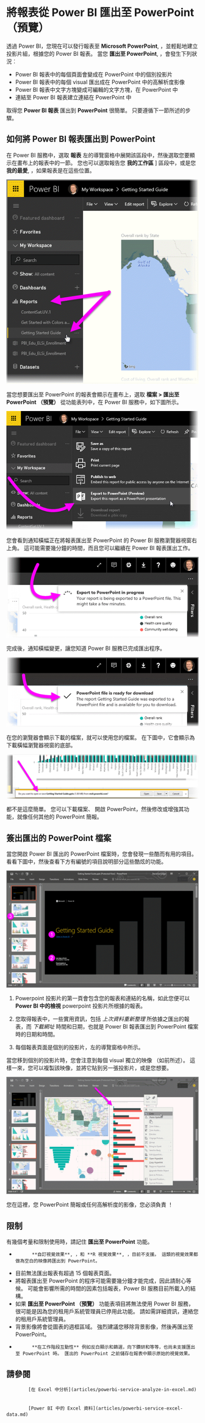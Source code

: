 <properties
   pageTitle="將報表從 Power BI 匯出至 PowerPoint （預覽）"
   description="了解如何將 Power BI 報表匯出至 PowerPoint。"
   services="powerbi"
   documentationCenter=""
   authors="davidiseminger"
   manager="mblythe"
   backup=""
   editor=""
   tags=""
   qualityFocus="complete"
   qualityDate=""/>

<tags
   ms.service="powerbi"
   ms.devlang="NA"
   ms.topic="article"
   ms.tgt_pltfrm="NA"
   ms.workload="powerbi"
   ms.date="10/04/2016"
   ms.author="davidi"/>

# <a name="export-reports-from-power-bi-to-powerpoint-(preview)"></a>將報表從 Power BI 匯出至 PowerPoint （預覽）

透過 Power BI，您現在可以發行報表至 **Microsoft PowerPoint**, ，並輕鬆地建立投影片組，根據您的 Power BI 報表。 當您 **匯出至 PowerPoint**, ，會發生下列狀況︰

-   Power BI 報表中的每個頁面會變成在 PowerPoint 中的個別投影片
-   Power BI 報表中的每個 visual 匯出成在 PowerPoint 中的高解析度影像
-   Power BI 報表中文字方塊變成可編輯的文字方塊，在 PowerPoint 中
-   連結至 Power BI 報表建立連結在 PowerPoint 中

取得您 **Power BI 報表** 匯出到 **PowerPoint** 很簡單。 只要遵循下一節所述的步驟。

## <a name="how-to-export-your-power-bi-report-to-powerpoint"></a>如何將 Power BI 報表匯出到 PowerPoint

在 Power BI 服務中，選取 **報表** 左的導覽窗格中展開該區段中，然後選取您要顯示在畫布上的報表中的一節。 您也可以選取報告您 **我的工作區** ] 區段中，或是您 **我的最愛**, ，如果報表是在這些位置。

![](media/powerbi-service-publish-to-powerpoint/powerbi_to_powerpoint_0.png)

當您想要匯出至 PowerPoint 的報表會顯示在畫布上，選取 **檔案 > 匯出至 PowerPoint （預覽）** 從功能表列中，在 Power BI 服務中，如下圖所示。

![](media/powerbi-service-publish-to-powerpoint/powerbi_to_powerpoint_1.png)

您會看到通知橫幅正在將報表匯出至 PowerPoint 的 Power BI 服務瀏覽器視窗右上角。 這可能需要幾分鐘的時間，而且您可以繼續在 Power BI 報表匯出工作。

![](media/powerbi-service-publish-to-powerpoint/powerbi_to_powerpoint_2.png)

完成後，通知橫幅變更，讓您知道 Power BI 服務已完成匯出程序。

![](media/powerbi-service-publish-to-powerpoint/powerbi_to_powerpoint_3.png)

在您的瀏覽器會顯示下載的檔案，就可以使用您的檔案。 在下圖中，它會顯示為下載橫幅瀏覽器視窗的底部。

![](media/powerbi-service-publish-to-powerpoint/powerbi_to_powerpoint_4.png)

都不是這麼簡單。 您可以下載檔案、 開啟 PowerPoint，然後修改或增強其功能，就像任何其他的 PowerPoint 簡報。

## <a name="checking-out-your-exported-powerpoint-file"></a>簽出匯出的 PowerPoint 檔案

當您開啟 Power BI 匯出的 PowerPoint 檔案時，您會發現一些酷而有用的項目。 看看下圖中，然後查看下方有編號的項目說明部分這些酷炫的功能。

![](media/powerbi-service-publish-to-powerpoint/powerbi_to_powerpoint_5.png)

1.  Powerpoint 投影片的第一頁會包含您的報表和連結的名稱，如此您便可以 **Power BI 中的檢視** powerpoint 投影片所根據的報表。

2.  您取得報表中，一些實用資訊，包括 *上次資料重新整理* 所依據之匯出的報表，而 *下載網址* 時間和日期，也就是 Power BI 報表匯出到 PowerPoint 檔案時的日期和時間。

3.  每個報表頁面是個別的投影片，左的導覽窗格中所示。

當您移到個別的投影片時，您會注意到每個 visual 獨立的映像 （如前所述）。 這樣一來，您可以複製該映像，並將它貼到另一張投影片，或是您想要。

![](media/powerbi-service-publish-to-powerpoint/powerbi_to_powerpoint_6.png)

您在這裡，您 PowerPoint 簡報或任何高解析度的影像，您必須負責 ！

## <a name="limitations"></a>限制
有幾個考量和限制使用時，請記住 **匯出至 PowerPoint** 功能。

-   
            **自訂視覺效果**, ，和 **R 視覺效果**, ，目前不支援。 這類的視覺效果都做為空白的映像將匯出到 PowerPoint。
-   目前無法匯出報表有超過 15 個報表頁面。
-   將報表匯出至 PowerPoint 的程序可能需要幾分鐘才能完成，因此請耐心等候。 可能會影響所需的時間的因素包括報表，Power BI 服務目前所載入的結構。
-   如果 **匯出至 PowerPoint （預覽）** 功能表項目將無法使用 Power BI 服務，很可能是因為您的租用戶系統管理員已停用此功能。 請如需詳細資訊，連絡您的租用戶系統管理員。
-   背景影像將會從圖表的週框區域。 強烈建議您移除背景影像，然後再匯出至 PowerPoint。
-   
            **在工作階段互動性** 例如反白顯示和篩選，向下鑽研和等等，也尚未支援匯出至 PowerPoint 時。 匯出的 PowerPoint 之前儲存在報表中顯示原始的視覺效果。



## <a name="see-also"></a>請參閱


            [在 Excel 中分析](articles/powerbi-service-analyze-in-excel.md)


            [Power BI 中的 Excel 資料](articles/powerbi-service-excel-data.md)
